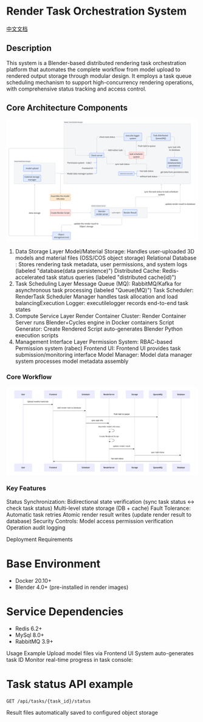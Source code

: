 # Render Task Orchestration System


[中文文档](./docs/README_zh.md) 

## Description
This system is a Blender-based distributed rendering task orchestration platform that automates the complete workflow from model upload to rendered output storage through modular design. It employs a task queue scheduling mechanism to support high-concurrency rendering operations, with comprehensive status tracking and access control.


## Core Architecture Components


<img src="docs/images/whiteboard_exported_image.png" width="600" alt="System Architecture">

1. Data Storage Layer
​​Model/Material Storage​​: Handles user-uploaded 3D models and material files (OSS/COS object storage)
​​Relational Database​​: Stores rendering task metadata, user permissions, and system logs (labeled "database(data persistence)")
​​Distributed Cache​​: Redis-accelerated task status queries (labeled "distributed cache(id)")
2. Task Scheduling Layer
​​Message Queue (MQ)​​: RabbitMQ/Kafka for asynchronous task processing (labeled "Queue(MQ)")
​​Task Scheduler​​: RenderTask Scheduler Manager handles task allocation and load balancing
​​Execution Logger​​: executilelogger records end-to-end task states
3. Compute Service Layer
​​Render Container Cluster​​: Render Container Server runs Blender+Cycles engine in Docker containers
​​Script Generator​​: Create Rendered Script auto-generates Blender Python execution scripts
4. Management Interface Layer
​​Permission System​​: RBAC-based Permission system (rabec)
​​Frontend UI​​: Frontend UI provides task submission/monitoring interface
​​Model Manager​​: Model data manager system processes model metadata assembly

### Core Workflow

<img src="docs/images/20220d4034596.png" width="600" alt="System Architecture">

### Key Features
​​Status Synchronization​​:
Bidirectional state verification (sync task status ↔ check task status)
Multi-level state storage (DB + cache)
​​Fault Tolerance​​:
Automatic task retries
Atomic render result writes (update render result to database)
​​Security Controls​​:
Model access permission verification
Operation audit logging


Deployment Requirements
# Base Environment
- Docker 20.10+
- Blender 4.0+ (pre-installed in render images)

# Service Dependencies
- Redis 6.2+
- MySql 8.0+
- RabbitMQ 3.9+
  
Usage Example
Upload model files via Frontend UI
System auto-generates task ID
Monitor real-time progress in task console:

# Task status API example
```
GET /api/tasks/{task_id}/status
```
Result files automatically saved to configured object storage
